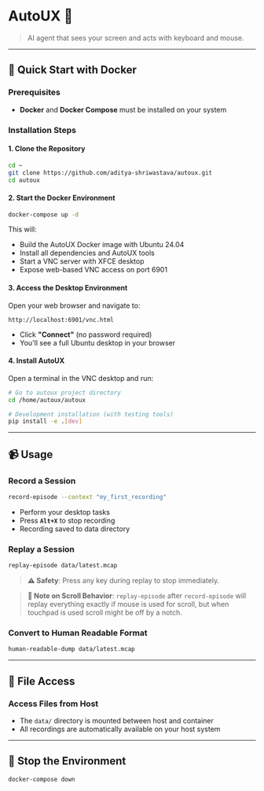 # AutoUX 🤖

> AI agent that sees your screen and acts with keyboard and mouse.

---

## 🚀 Quick Start with Docker

### Prerequisites

- **Docker** and **Docker Compose** must be installed on your system

### Installation Steps

#### 1. Clone the Repository
```bash
cd ~
git clone https://github.com/aditya-shriwastava/autoux.git
cd autoux
```

#### 2. Start the Docker Environment
```bash
docker-compose up -d
```

This will:
- Build the AutoUX Docker image with Ubuntu 24.04
- Install all dependencies and AutoUX tools
- Start a VNC server with XFCE desktop
- Expose web-based VNC access on port 6901

#### 3. Access the Desktop Environment
Open your web browser and navigate to:
```
http://localhost:6901/vnc.html
```
- Click **"Connect"** (no password required)
- You'll see a full Ubuntu desktop in your browser

#### 4. Install AutoUX
Open a terminal in the VNC desktop and run:
```bash
# Go to autoux project directory
cd /home/autoux/autoux
```
```bash
# Development installation (with testing tools)
pip install -e .[dev]
```

---

## 📹 Usage

### Record a Session
```bash
record-episode --context "my_first_recording"
```
- Perform your desktop tasks
- Press **`Alt+X`** to stop recording
- Recording saved to data directory

### Replay a Session
```bash
replay-episode data/latest.mcap
```

> **⚠️ Safety**: Press any key during replay to stop immediately.

> **📝 Note on Scroll Behavior**: `replay-episode` after `record-episode` will replay everything exactly if mouse is used for scroll, but when touchpad is used scroll might be off by a notch.

### Convert to Human Readable Format
```bash
human-readable-dump data/latest.mcap
```

---

## 📁 File Access

### Access Files from Host
- The `data/` directory is mounted between host and container
- All recordings are automatically available on your host system

---

## 🛑 Stop the Environment
```bash
docker-compose down
```
